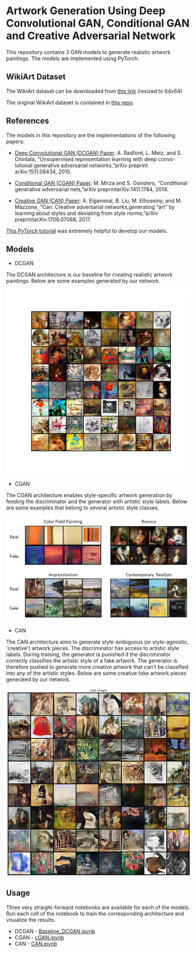 # Artwork Generation Using Deep Convolutional GAN, Conditional GAN and Creative Adversarial Network

This repository contains 3 GAN models to generate realistic artwork paintings. The models are implemented using PyTorch.

## WikiArt Dataset

The WikiArt dataset can be downloaded from [this link](https://drive.google.com/file/d/1uX3rC7a_aRtsQAz8UTCGOiTvO-3b0yXY/view?usp=sharing) (resized to 64x64)

The original WikiArt dataset is contained in [this repo](https://github.com/cs-chan/ArtGAN/tree/master/WikiArt%20Dataset).

## References

The models in this repository are the implementations of the following papers:

* [Deep Convolutional GAN (DCGAN) Paper](https://arxiv.org/pdf/1511.06434.pdf): A. Radford, L. Metz, and S. Chintala, “Unsupervised representation learning with deep convo-lutional generative adversarial networks,”arXiv preprint arXiv:1511.06434, 2015.

* [Conditional GAN (CGAN) Paper](https://arxiv.org/pdf/1411.1784.pdf): M. Mirza and S. Osindero, “Conditional generative adversarial nets,”arXiv preprintarXiv:1411.1784, 2014.

* [Creative GAN (CAN) Paper](https://arxiv.org/pdf/1706.07068.pdf): A. Elgammal, B. Liu, M. Elhoseiny, and M. Mazzone, “Can:  Creative adversarial networks,generating  “art”  by  learning  about  styles  and  deviating  from  style  norms,”arXiv preprintarXiv:1706.07068, 2017.

[This PyTorch tutorial](https://pytorch.org/tutorials/beginner/dcgan_faces_tutorial.html) was extremely helpful to develop our models.

## Models

* DCGAN

The DCGAN architecture is our baseline for creating realistic artwork paintings. Below are some examples generated by our network.

![](https://github.com/otepencelik/GAN-Artwork-Generation/blob/master/results_dcgan.png)

* CGAN

The CGAN architecture enables style-specific artwork generation by feeding the discriminator and the generator with artistic style labels. Below are some examples that belong to several artistic style classes.

![](https://github.com/otepencelik/GAN-Artwork-Generation/blob/master/cgan_results.png)

* CAN

The CAN architecture aims to generate style-ambiguous (or style-agnostic, 'creative') artwork pieces. The discriminator has access to artistic style labels. During training, the generator is punished if the discriminator correctly classifies the artistic style of a fake artwork. The generator is therefore pushed to generate more creative artwork that can't be classified into any of the artistic styles. Below are some creative fake artwork pieces generated by our network.

![](https://github.com/otepencelik/GAN-Artwork-Generation/blob/master/CAN_examples.png)

## Usage

Three very straight-forward notebooks are available for each of the models. Run each cell of the notebook to train the corresponding architecture and visualize the results.

* DCGAN - [Baseline_DCGAN.ipynb](https://github.com/otepencelik/GAN-Artwork-Generation/blob/master/Baseline_DCGAN.ipynb)
* CGAN - [cGAN.ipynb](https://github.com/otepencelik/GAN-Artwork-Generation/blob/master/cGAN.ipynb)
* CAN - [CAN.ipynb](https://github.com/otepencelik/GAN-Artwork-Generation/blob/master/CAN.ipynb)


